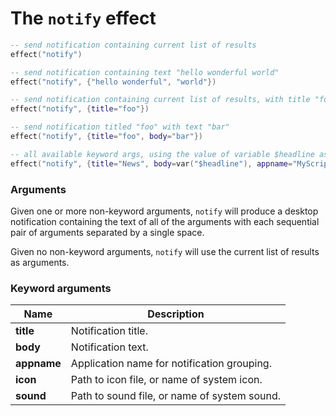 # The `notify` effect

```lua
-- send notification containing current list of results
effect("notify")

-- send notification containing text "hello wonderful world"
effect("notify", {"hello wonderful", "world"})

-- send notification containing current list of results, with title "foo"
effect("notify", {title="foo"})

-- send notification titled "foo" with text "bar"
effect("notify", {title="foo", body="bar"})

-- all available keyword args, using the value of variable $headline as text body
effect("notify", {title="News", body=var("$headline"), appname="MyScript", icon="/tmp/image.png", sound="/tmp/sound.wav"})
```

### Arguments
Given one or more non-keyword arguments, `notify` will produce a desktop notification containing
the text of all of the arguments with each sequential pair of arguments separated by a single
space.

Given no non-keyword arguments, `notify` will use the current list of results as arguments.


### Keyword arguments
| Name        | Description                                  |
| ----------- | -------------------------------------------- |
| **title**   | Notification title.                          |
| **body**    | Notification text.                           |
| **appname** | Application name for notification grouping.  |
| **icon**    | Path to icon file, or name of system icon.   |
| **sound**   | Path to sound file, or name of system sound. |
